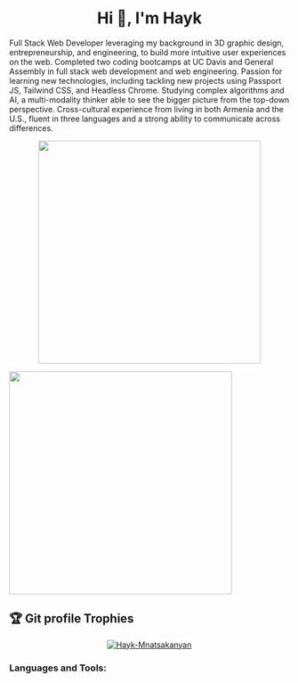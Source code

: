 <h1 align="center">Hi 👋, I'm Hayk</h1>
<p >Full Stack Web Developer leveraging my background in 3D graphic design, entrepreneurship, and engineering, to build more intuitive user experiences on the web. Completed two coding bootcamps at UC Davis and General Assembly in full stack web development and web engineering. Passion for learning new technologies, including tackling new projects using Passport JS, Tailwind CSS, and Headless Chrome. Studying complex algorithms and AI, a multi-modality thinker able to see the bigger picture from the top-down perspective. Cross-cultural experience from living in both Armenia and the U.S., fluent in three languages and a strong ability to communicate across differences.
</p>

<p align="center"><img style="width:400px; display:inline-block; align:center;" src="https://github-readme-stats.vercel.app/api?username=Zoneam&show_icons=true&theme=tokyonight"></img></p>

<img style="width:400px; display:inline-block; align:center;" src="https://github-readme-stats.vercel.app/api/top-langs/?username=Zoneam&theme=tokyonight"></img>
<br>

## :trophy: Git profile Trophies

<p align="center"> <a href="https://github.com/ryo-ma/github-profile-trophy"><img src="https://github-profile-trophy.vercel.app/?username=Zoneam&layout=compact&theme=algolia" alt="Hayk-Mnatsakanyan" /></a> </p>
	
<h3 align="left">Languages and Tools:</h3>
